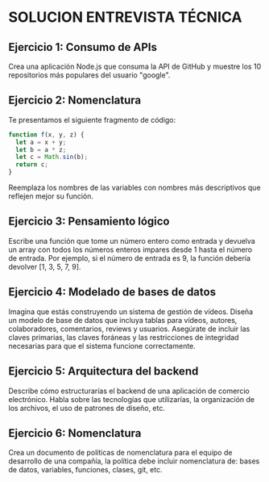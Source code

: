 # SOLUCION ENTREVISTA TÉCNICA

## Ejercicio 1: Consumo de APIs
Crea una aplicación Node.js que consuma la API de GitHub y muestre los 10 repositorios
más populares del usuario "google".

## Ejercicio 2: Nomenclatura
Te presentamos el siguiente fragmento de código:
```js
function f(x, y, z) {
  let a = x + y;
  let b = a * z;
  let c = Math.sin(b);
  return c;
}
```
Reemplaza los nombres de las variables con nombres más descriptivos que reflejen mejor su 
función.

## Ejercicio 3: Pensamiento lógico
Escribe una función que tome un número entero como entrada y devuelva un array con
todos los números enteros impares desde 1 hasta el número de entrada. Por ejemplo, si el
número de entrada es 9, la función debería devolver [1, 3, 5, 7, 9].

## Ejercicio 4: Modelado de bases de datos
Imagina que estás construyendo un sistema de gestión de vídeos. Diseña un modelo de
base de datos que incluya tablas para vídeos, autores, colaboradores, comentarios, reviews
y usuarios. Asegúrate de incluir las claves primarias, las claves foráneas y las restricciones
de integridad necesarias para que el sistema funcione correctamente.

## Ejercicio 5: Arquitectura del backend
Describe cómo estructurarías el backend de una aplicación de comercio electrónico. Habla
sobre las tecnologías que utilizarías, la organización de los archivos, el uso de patrones de
diseño, etc.

## Ejercicio 6: Nomenclatura
Crea un documento de políticas de nomenclatura para el equipo de desarrollo de una
compañía, la política debe incluir nomenclatura de: bases de datos, variables, funciones,
clases, git, etc.
